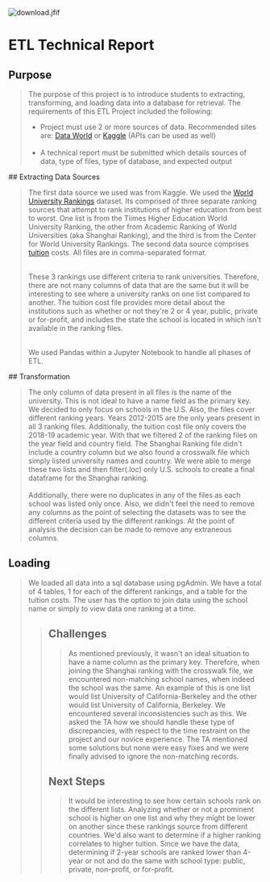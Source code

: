 ![download.jfif](attachment:download.jfif)
# ETL Technical Report
## Purpose
<blockquote>The purpose of this project is to introduce students to extracting, transforming, and loading data into a database for retrieval. The requirements of this ETL Project included the following:
<br>
<ul>
    <li> Project must use 2 or more sources of data. Recommended sites are: <a href="https://data.world/">Data World</a> or <a href="https://www.kaggle.com/">Kaggle</a> (APIs can be used as well)</li><br>
    <li> A technical report must be submitted which details sources of data, type of files, type of database, and expected output</li>
</ul>
</blockquote>
## Extracting Data Sources
<blockquote>The first data source we used was from Kaggle. We used the <a href="https://www.kaggle.com/mylesoneill/world-university-rankings">World University Rankings</a> dataset. Its comprised of three separate ranking sources that attempt to rank institutions of higher education from best to worst. One list is from the Tiimes Higher Education World University Ranking, the other from Academic Ranking of World Universities (aka Shanghai Ranking), and the third is from the Center for World University Rankings. The second data source comprises <a href="https://www.kaggle.com/jessemostipak/college-tuition-diversity-and-pay?select=tuition_cost.csv">tuition</a> costs. All files are in comma-separated format.
<br>
<br>

These 3 rankings use different criteria to rank universities. Therefore, there are not many columns of data that are the same but it will be interesting to see where a university ranks on one list compared to another. The tuition cost file provides more detail about the institutions such as whether or not they're 2 or 4 year, public, private or for-profit, and includes the state the school is located in which isn't available in the ranking files.
<br>
<br>

We used Pandas within a Jupyter Notebook to handle all phases of ETL.
</blockquote>
## Transformation
<blockquote>The only column of data present in all files is the name of the university. This is not ideal to have a name field as the primary key. We decided to only focus on schools in the U.S. Also, the files cover different ranking years. Years 2012-2015 are the only years present in all 3 ranking files. Additionally, the tuition cost file only covers the 2018-19 academic year. With that we filtered 2 of the ranking files on the year field and country field. The Shanghai Ranking file didn't include a country column but we also found a crosswalk file which simply listed university names and country. We were able to merge these two lists and then filter(.loc) only U.S. schools to create a final dataframe for the Shanghai ranking.
<br>
<br>
Additionally, there were no duplicates in any of the files as each school was listed only once. Also, we didn't feel the need to remove any columns as the point of selecting the datasets was to see the different criteria used by the different rankings. At the point of analysis the decision can be made to remove any extraneous columns.
</blockquote>

## Loading
<blockquote>We loaded all data into a sql database using pgAdmin. We have a total of 4 tables, 1 for each of the different rankings, and a table for the tuition costs. The user has the option to join data using the school name or simply to view data one ranking at a time.<blockquote>

## Challenges

<blockquote>As mentioned previously, it wasn't an ideal situation to have a name column as the primary key. Therefore, when joining the Shanghai ranking with the crosswalk file, we encountered non-matching school names, when indeed the school was the same. An example of this is one list would list University of California-Berkeley and the other would list University of California, Berkeley. We encountered several inconsistencies such as this. We asked the TA how we should handle these type of discrepancies, with respect to the time restraint on the project and our novice experience. The TA mentioned some solutions but none were easy fixes and we were finally advised to ignore the non-matching records.</blockquote>

## Next Steps
<blockquote>It would be interesting to see how certain schools rank on the different lists. Analyzing whether or not a prominent school is higher on one list and why they might be lower on another since these rankings source from different countries. We'd also want to determine if a higher ranking correlates to higher tuition. Since we have the data, determining if 2-year schools are ranked lower than 4-year or not and do the same with school type: public, private, non-profit, or for-profit.</blockquote>


